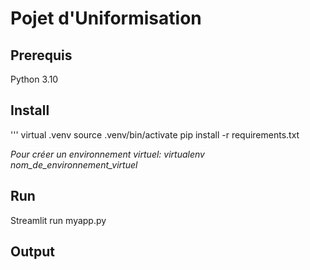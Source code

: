 # Pojet d'Uniformisation

## Prerequis

Python 3.10

## Install
'''
virtual .venv
source .venv/bin/activate
pip install -r requirements.txt

*Pour créer un environnement virtuel: virtualenv nom_de_environnement_virtuel*
## Run
Streamlit run myapp.py

## Output
